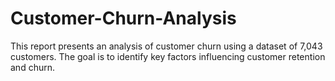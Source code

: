 # Customer-Churn-Analysis
This report presents an analysis of customer churn using a dataset of 7,043 customers. The goal is to identify key factors influencing customer retention and churn.
